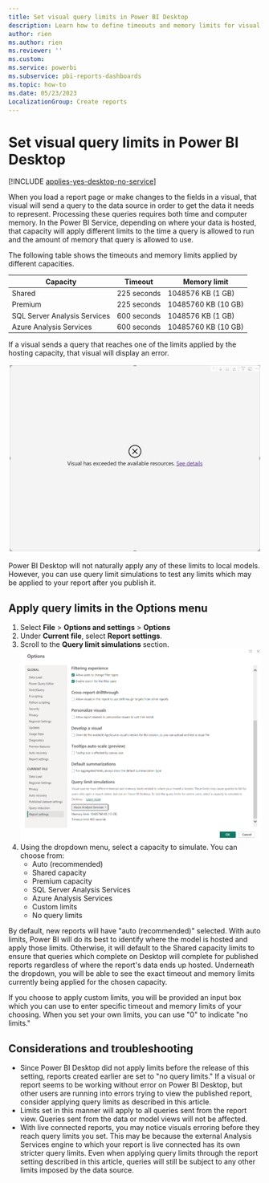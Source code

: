 ```yaml
---
title: Set visual query limits in Power BI Desktop
description: Learn how to define timeouts and memory limits for visual queries in Power BI Desktop. 
author: rien
ms.author: rien
ms.reviewer: ''
ms.custom:
ms.service: powerbi
ms.subservice: pbi-reports-dashboards
ms.topic: how-to
ms.date: 05/23/2023
LocalizationGroup: Create reports
---
```


# Set visual query limits in Power BI Desktop

[!INCLUDE [applies-yes-desktop-no-service](../includes/applies-yes-desktop-no-service.md)]

When you load a report page or make changes to the fields in a visual, that visual will send a query to the data source in order to get the data it needs to represent. Processing these queries requires both time and computer memory. In the Power BI Service, depending on where your data is hosted, that capacity will apply different limits to the time a query is allowed to run and the amount of memory that query is allowed to use. 

The following table shows the timeouts and memory limits applied by different capacities.

| Capacity | Timeout | Memory limit |
| -------- | ------- | ------------ |
| Shared | 225 seconds | 1048576 KB (1 GB) | 
| Premium | 225 seconds | 10485760 KB (10 GB) | 
| SQL Server Analysis Services | 600 seconds | 1048576 KB (1 GB) | 
| Azure Analysis Services | 600 seconds | 10485760 KB (10 GB) | 

If a visual sends a query that reaches one of the limits applied by the hosting capacity, that visual will display an error. 

![Screenshot of the error message.](media/desktop-set-visual-query-limits/desktop-set-visual-query-limits-00.png)

Power BI Desktop will not naturally apply any of these limits to local models. However, you can use query limit simulations to test any limits which may be applied to your report after you publish it. 

## Apply query limits in the Options menu

1. Select **File** > **Options and settings** > **Options**
2. Under **Current file**, select **Report settings**.
3. Scroll to the **Query limit simulations** section. 
   ![Screenshot of the options menu where the query limit simulations section is available.](media/desktop-set-visual-query-limits/desktop-set-visual-query-limits-01.png)
4. Using the dropdown menu, select a capacity to simulate. You can choose from:
   - Auto (recommended)
   - Shared capacity
   - Premium capacity
   - SQL Server Analysis Services
   - Azure Analysis Services
   - Custom limits
   - No query limits

By default, new reports will have "auto (recommended)" selected. With auto limits, Power BI will do its best to identify where the model is hosted and apply those limits. Otherwise, it will default to the Shared capacity limits to ensure that queries which complete on Desktop will complete for published reports regardless of where the report's data ends up hosted. Underneath the dropdown, you will be able to see the exact timeout and memory limits currently being applied for the chosen capacity. 

If you choose to apply custom limits, you will be provided an input box which you can use to enter specific timeout and memory limits of your choosing. When you set your own limits, you can use "0" to indicate "no limits." 

## Considerations and troubleshooting


- Since Power BI Desktop did not apply limits before the release of this setting, reports created earlier are set to "no query limits." If a visual or report seems to be working without error on Power BI Desktop, but other users are running into errors trying to view the published report, consider applying query limits as described in this article.
- Limits set in this manner will apply to all queries sent from the report view. Queries sent from the data or model views will not be affected.
- With live connected reports, you may notice visuals erroring before they reach query limits you set. This may be because the external Analysis Services engine to which your report is live connected has its own stricter query limits. Even when applying query limits through the report setting described in this article, queries will still be subject to any other limits imposed by the data source. 
